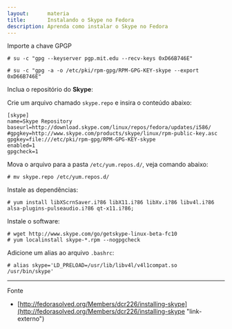 ```yaml
---
layout:      materia
title:       Instalando o Skype no Fedora
description: Aprenda como instalar o Skype no Fedora
---
```



Importe a chave GPGP

	# su -c "gpg --keyserver pgp.mit.edu --recv-keys 0xD66B746E"

	# su -c "gpg -a -o /etc/pki/rpm-gpg/RPM-GPG-KEY-skype --export 0xD66B746E"

Inclua o repositório do __Skype__:

Crie um arquivo chamado `skype.repo` e insira o conteúdo abaixo:

	[skype]
	name=Skype Repository
	baseurl=http://download.skype.com/linux/repos/fedora/updates/i586/
	#gpgkey=http://www.skype.com/products/skype/linux/rpm-public-key.asc
	gpgkey=file:///etc/pki/rpm-gpg/RPM-GPG-KEY-skype
	enabled=1
	gpgcheck=1

Mova o arquivo para a pasta `/etc/yum.repos.d/`, veja comando abaixo:

	# mv skype.repo /etc/yum.repos.d/


Instale as dependências:

	# yum install libXScrnSaver.i?86 libX11.i?86 libXv.i?86 libv4l.i?86 alsa-plugins-pulseaudio.i?86 qt-x11.i?86;

Instale o software:

	# wget http://www.skype.com/go/getskype-linux-beta-fc10
    # yum localinstall skype-*.rpm --nogpgcheck
 

Adicione um alias ao arquivo `.bashrc`:

	# alias skype='LD_PRELOAD=/usr/lib/libv4l/v4l1compat.so /usr/bin/skype'


<hr>
Fonte

- [http://fedorasolved.org/Members/dcr226/installing-skype](http://fedorasolved.org/Members/dcr226/installing-skype "link-externo")
